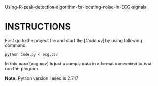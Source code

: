 Using-R-peak-detection-algorithm-for-locating-noise-in-ECG-signals




INSTRUCTIONS
=============




First go to the project file and
start the [*Code.py*] by using following command

`python Code.py < ecg.csv` 


In this case [ecg.csv] is just a sample data in a format conveninet to test-run the program.



**Note:** Python version I used is 2.7.17

